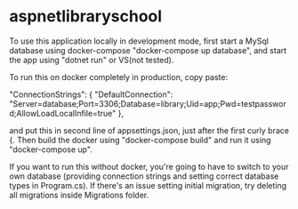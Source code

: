 # aspnetlibraryschool

To use this application locally in development mode, first start a MySql database using docker-compose "docker-compose up database", and start the app using "dotnet run" or VS(not tested).

To run this on docker completely in production, copy paste:

"ConnectionStrings": {
        "DefaultConnection": "Server=database;Port=3306;Database=library;Uid=app;Pwd=testpassword;AllowLoadLocalInfile=true"
    },
    
and put this in second line of appsettings.json, just after the first curly brace {.
Then build the docker using "docker-compose build" and run it using "docker-compose up".

If you want to run this without docker, you're going to have to switch to your own database (providing connection strings and setting correct database types in Program.cs). If there's an issue setting initial migration, try deleting all migrations inside Migrations folder.
